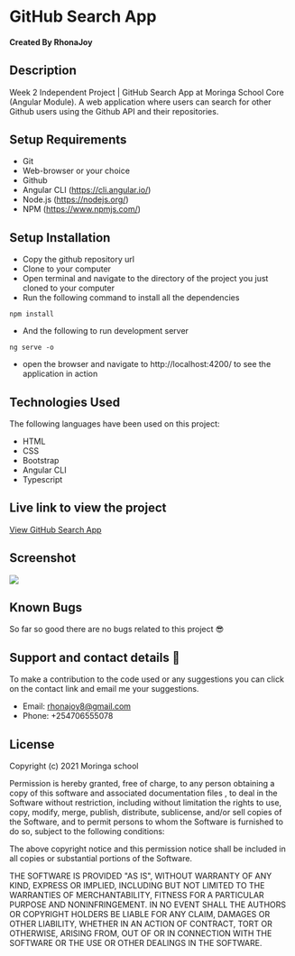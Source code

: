 # GitHub Search App
#### Created By RhonaJoy
## Description
Week 2 Independent Project | GitHub Search App at Moringa School Core (Angular Module). A web application where  users can search for other Github users using the Github API and their repositories.
## Setup Requirements
* Git
* Web-browser or your choice
* Github
* Angular CLI (https://cli.angular.io/)
* Node.js (https://nodejs.org/)
* NPM (https://www.npmjs.com/)

## Setup Installation
* Copy the github repository url
* Clone to your computer
* Open terminal and navigate to the directory of the project you just cloned to your computer 
* Run the following command to install all the dependencies
``` 
npm install
```
* And the following to run development server
```
ng serve -o
```
* open the browser and navigate to http://localhost:4200/ to see the application in action
## Technologies Used
 The following languages have been used on this project:
 * HTML
 * CSS
 * Bootstrap
 * Angular CLI
 * Typescript
## Live link to view the project
 <a href="https://rhonajoyke.github.io/GitHub_Search-App/">View GitHub Search App</a>

## Screenshot
<img src="GitSearchApp/src/assets/images/gitsearchapp.png">

## Known Bugs
 So far so good there are no bugs related to this project 😎
## Support and contact details 🙂
To make a contribution to the code used or any suggestions you can click on the contact link and email me your suggestions.
* Email: rhonajoy8@gmail.com
* Phone: +254706555078
## License


Copyright (c) 2021 Moringa school

Permission is hereby granted, free of charge, to any person obtaining a copy
of this software and associated documentation files , to deal
in the Software without restriction, including without limitation the rights
to use, copy, modify, merge, publish, distribute, sublicense, and/or sell
copies of the Software, and to permit persons to whom the Software is
furnished to do so, subject to the following conditions:

The above copyright notice and this permission notice shall be included in all
copies or substantial portions of the Software.

THE SOFTWARE IS PROVIDED "AS IS", WITHOUT WARRANTY OF ANY KIND, EXPRESS OR
IMPLIED, INCLUDING BUT NOT LIMITED TO THE WARRANTIES OF MERCHANTABILITY,
FITNESS FOR A PARTICULAR PURPOSE AND NONINFRINGEMENT. IN NO EVENT SHALL THE
AUTHORS OR COPYRIGHT HOLDERS BE LIABLE FOR ANY CLAIM, DAMAGES OR OTHER
LIABILITY, WHETHER IN AN ACTION OF CONTRACT, TORT OR OTHERWISE, ARISING FROM,
OUT OF OR IN CONNECTION WITH THE SOFTWARE OR THE USE OR OTHER DEALINGS IN THE
SOFTWARE.